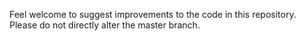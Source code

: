 Feel welcome to suggest improvements to the code in this repository. Please do not directly alter the master branch.
